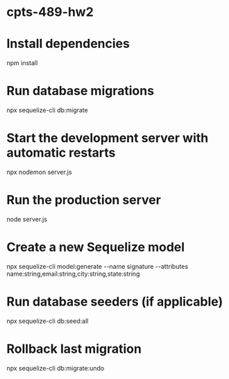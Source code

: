 # cpts-489-hw2

# Install dependencies
npm install

# Run database migrations
npx sequelize-cli db:migrate

# Start the development server with automatic restarts
npx nodemon server.js

# Run the production server
node server.js

# Create a new Sequelize model
npx sequelize-cli model:generate --name signature --attributes name:string,email:string,city:string,state:string

# Run database seeders (if applicable)
npx sequelize-cli db:seed:all

# Rollback last migration
npx sequelize-cli db:migrate:undo
